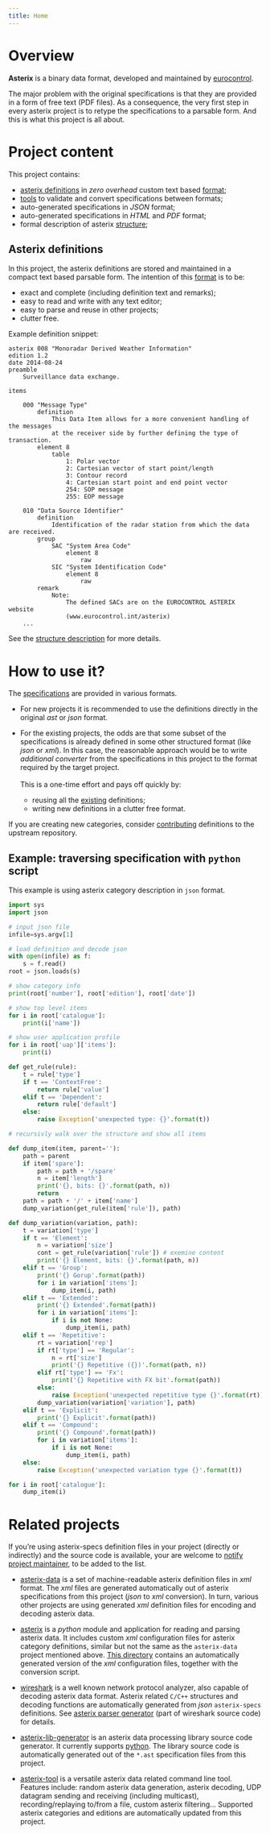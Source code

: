 ```yaml
---
title: Home
---
```


# Overview

**Asterix** is a binary data format, developed and
maintained by [eurocontrol](https://www.eurocontrol.int/asterix).

The major problem with the original specifications is that
they are provided in a form of free text (PDF files). As a consequence,
the very first step in every asterix project is to retype the
specifications to a parsable form. And this is what this project
is all about.

# Project content

This project contains:

* [asterix definitions](/specs.html) in *zero overhead* custom text based [format](/syntax.html);
* [tools](/tools.html) to validate and convert specifications between formats;
* auto-generated specifications in *JSON* format;
* auto-generated specifications in *HTML* and *PDF* format;
* formal description of asterix [structure](/struct.html);

## Asterix definitions

In this project, the asterix definitions are stored and maintained in a
compact text based parsable form. The intention of this [format](/syntax.html)
is to be:

* exact and complete (including definition text and remarks);
* easy to read and write with any text editor;
* easy to parse and reuse in other projects;
* clutter free.

Example definition snippet:
```
asterix 008 "Monoradar Derived Weather Information"
edition 1.2
date 2014-08-24
preamble
    Surveillance data exchange.

items

    000 "Message Type"
        definition
            This Data Item allows for a more convenient handling of the messages
            at the receiver side by further defining the type of transaction.
        element 8
            table
                1: Polar vector
                2: Cartesian vector of start point/length
                3: Contour record
                4: Cartesian start point and end point vector
                254: SOP message
                255: EOP message

    010 "Data Source Identifier"
        definition
            Identification of the radar station from which the data are received.
        group
            SAC "System Area Code"
                element 8
                    raw
            SIC "System Identification Code"
                element 8
                    raw
        remark
            Note:
                The defined SACs are on the EUROCONTROL ASTERIX website
                (www.eurocontrol.int/asterix)
    ...
```
See the [structure description](/struct.html) for more details.

# How to use it?

The [specifications](/specs.html) are provided in various formats.

* For new projects it is recommended to use the definitions directly
in the original *ast* or *json* format.

* For the existing projects, the odds are that some subset of the
specifications is already defined in some other structured format
(like *json* or *xml*). In this case, the reasonable approach would
be to write *additional converter* from the specifications in this
project to the format required by the target project.\
\
This is a one-time effort and pays off quickly by:
    * reusing all the [existing](/specs.html) definitions;
    * writing new definitions in a clutter free format.

If you are creating new categories, consider [contributing](/source.html)
definitions to the upstream repository.

## Example: traversing specification with `python` script

This example is using asterix category description in `json` format.

```python
import sys
import json

# input json file
infile=sys.argv[1]

# load definition and decode json
with open(infile) as f:
    s = f.read()
root = json.loads(s)

# show category info
print(root['number'], root['edition'], root['date'])

# show top level items
for i in root['catalogue']:
    print(i['name'])

# show user application profile
for i in root['uap']['items']:
    print(i)

def get_rule(rule):
    t = rule['type']
    if t == 'ContextFree':
        return rule['value']
    elif t == 'Dependent':
        return rule['default']
    else:
        raise Exception('unexpected type: {}'.format(t))

# recursivly walk over the structure and show all items

def dump_item(item, parent=''):
    path = parent
    if item['spare']:
        path = path + '/spare'
        n = item['length']
        print('{}, bits: {}'.format(path, n))
        return
    path = path + '/' + item['name']
    dump_variation(get_rule(item['rule']), path)

def dump_variation(variation, path):
    t = variation['type']
    if t == 'Element':
        n = variation['size']
        cont = get_rule(variation['rule']) # exemine content
        print('{} Element, bits: {}'.format(path, n))
    elif t == 'Group':
        print('{} Gorup'.format(path))
        for i in variation['items']:
            dump_item(i, path)
    elif t == 'Extended':
        print('{} Extended'.format(path))
        for i in variation['items']:
            if i is not None:
                dump_item(i, path)
    elif t == 'Repetitive':
        rt = variation['rep']
        if rt['type'] == 'Regular':
            n = rt['size']
            print('{} Repetitive ({})'.format(path, n))
        elif rt['type'] == 'Fx':
            print('{} Repetitive with FX bit'.format(path))
        else:
            raise Exception('unexpected repetitive type {}'.format(rt))
        dump_variation(variation['variation'], path)
    elif t == 'Explicit':
        print('{} Explicit'.format(path))
    elif t == 'Compound':
        print('{} Compound'.format(path))
        for i in variation['items']:
            if i is not None:
                dump_item(i, path)
    else:
        raise Exception('unexpected variation type {}'.format(t))

for i in root['catalogue']:
    dump_item(i)
```

# Related projects

If you’re using asterix-specs definition files in your project (directly or
indirectly) and the source code is available, your are welcome to
[notify project maintainer](/source.html), to be added to the list.

* [asterix-data](https://github.com/zoranbosnjak/asterix-data) is a set of
  machine-readable asterix definition files in *xml* format. The *xml* files
  are generated automatically out of asterix specifications from this
  project (*json* to *xml* conversion). In turn, various other projects
  are using generated *xml* definition files for encoding and decoding
  asterix data.

* [asterix](https://github.com/CroatiaControlLtd/asterix) is a *python* module
  and application for reading and parsing asterix data. It includes custom *xml*
  configuration files for asterix category definitions, similar but not the
  same as the `asterix-data` project mentioned above.
  [This directory](https://github.com/CroatiaControlLtd/asterix/tree/master/asterix-specs-converter)
  contains an automatically generated version of the *xml* configuration files,
  together with the conversion script.

* [wireshark](https://www.wireshark.org/) is a well known
  network protocol analyzer, also capable of decoding asterix data format.
  Asterix related `C/C++` structures and decoding functions are
  automatically generated from *json* `asterix-specs` definitions. See
  [asterix parser generator](https://gitlab.com/wireshark/wireshark/-/tree/master/tools/asterix)
  (part of wireshark source code) for details.

* [asterix-lib-generator](https://zoranbosnjak.github.io/asterix-lib-generator/)
  is an asterix data processing library source code generator. It currently
  supports
  [python](https://zoranbosnjak.github.io/asterix-lib-generator/python.html).
  The library source code is automatically generated out of the `*.ast`
  specification files from this project.

* [asterix-tool](https://github.com/zoranbosnjak/asterix-tool#readme)
  is a versatile asterix data related command line tool. Features include:
  random asterix data generation, asterix decoding, UDP datagram sending and
  receiving (including multicast), recording/replaying to/from a file, custom
  asterix filtering...
  Supported asterix categories and editions are automatically updated from
  this project.


